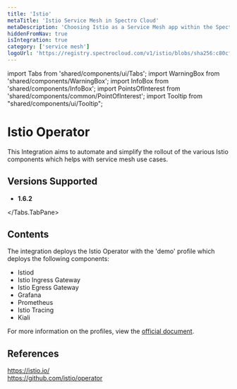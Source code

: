 ```yaml
---
title: 'Istio'
metaTitle: 'Istio Service Mesh in Spectro Cloud'
metaDescription: 'Choosing Istio as a Service Mesh app within the Spectro Cloud console'
hiddenFromNav: true
isIntegration: true
category: ['service mesh']
logoUrl: 'https://registry.spectrocloud.com/v1/istio/blobs/sha256:c80cf596d4859261ab892e987f835bd11161bd139dd8e4147b652c6b93924cb2?type=image/png'
---
```


import Tabs from 'shared/components/ui/Tabs';
import WarningBox from 'shared/components/WarningBox';
import InfoBox from 'shared/components/InfoBox';
import PointsOfInterest from 'shared/components/common/PointOfInterest';
import Tooltip from "shared/components/ui/Tooltip";


# Istio Operator

This Integration aims to automate and simplify the rollout of the various Istio components which helps with service mesh use cases.

## Versions Supported

<Tabs>
<Tabs.TabPane tab="1.6.x" key="1.6.x">

* **1.6.2** 

</Tabs.TabPane>
</Tabs>

## Contents

The integration deploys the Istio Operator with the 'demo' profile which deploys the following components:

* Istiod
* Istio Ingress Gateway
* Istio Egress Gateway
* Grafana
* Prometheus
* Istio Tracing
* Kiali

For more information on the profiles, view the [official document](https://istio.io/latest/docs/setup/additional-setup/config-profiles/).

## References

https://istio.io/<br />
https://github.com/istio/operator
